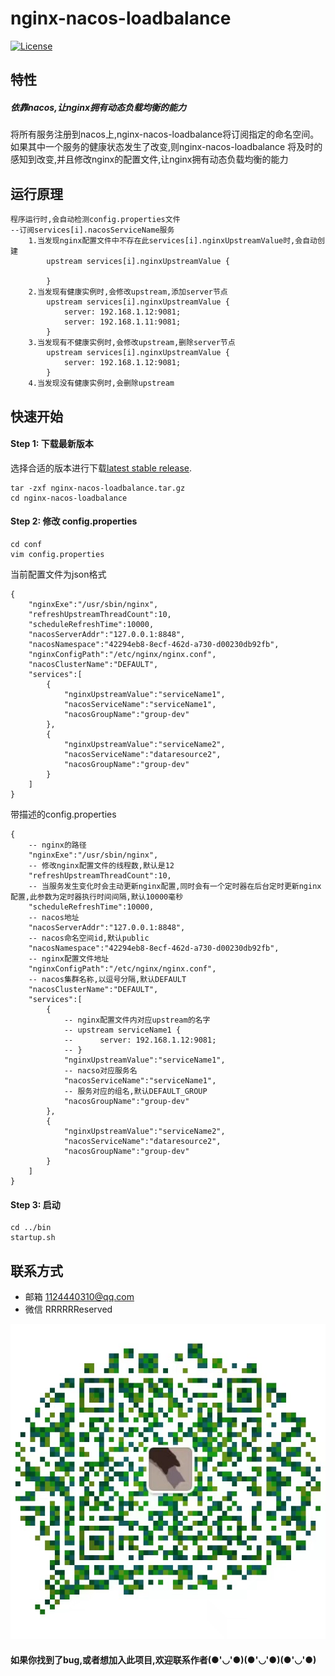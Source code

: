 # nginx-nacos-loadbalance

 [![License](https://img.shields.io/badge/license-Apache%202-4EB1BA.svg)](https://www.apache.org/licenses/LICENSE-2.0.html)
 
## 特性
##### 依靠nacos,让nginx拥有动态负载均衡的能力
将所有服务注册到nacos上,nginx-nacos-loadbalance将订阅指定的命名空间。如果其中一个服务的健康状态发生了改变,则nginx-nacos-loadbalance
将及时的感知到改变,并且修改nginx的配置文件,让nginx拥有动态负载均衡的能力

## 运行原理
````
程序运行时,会自动检测config.properties文件
--订阅services[i].nacosServiceName服务
    1.当发现nginx配置文件中不存在此services[i].nginxUpstreamValue时,会自动创建
        upstream services[i].nginxUpstreamValue {
            
        }
    2.当发现有健康实例时,会修改upstream,添加server节点
        upstream services[i].nginxUpstreamValue {
            server: 192.168.1.12:9081;
            server: 192.168.1.11:9081;
        }
    3.当发现有不健康实例时,会修改upstream,删除server节点
        upstream services[i].nginxUpstreamValue {
            server: 192.168.1.12:9081;
        }
    4.当发现没有健康实例时,会删除upstream
````

## 快速开始
#### Step 1: 下载最新版本

选择合适的版本进行下载[latest stable release](https://github.com/chenxuning1124/nginx-nacos-loadbalance/releases).  
```
tar -zxf nginx-nacos-loadbalance.tar.gz 
cd nginx-nacos-loadbalance
``` 

#### Step 2: 修改 config.properties
````
cd conf
vim config.properties
````
当前配置文件为json格式
````
{
    "nginxExe":"/usr/sbin/nginx",
    "refreshUpstreamThreadCount":10,
    "scheduleRefreshTime":10000,
    "nacosServerAddr":"127.0.0.1:8848",
    "nacosNamespace":"42294eb8-8ecf-462d-a730-d00230db92fb",
    "nginxConfigPath":"/etc/nginx/nginx.conf",
    "nacosClusterName":"DEFAULT",
    "services":[
        {
            "nginxUpstreamValue":"serviceName1",
            "nacosServiceName":"serviceName1",
            "nacosGroupName":"group-dev"
        },
        {
            "nginxUpstreamValue":"serviceName2",
            "nacosServiceName":"dataresource2",
            "nacosGroupName":"group-dev"
        }
    ]
}
````
带描述的config.properties
````
{
    -- nginx的路径
    "nginxExe":"/usr/sbin/nginx",
    -- 修改nginx配置文件的线程数,默认是12  
    "refreshUpstreamThreadCount":10,
    -- 当服务发生变化时会主动更新nginx配置,同时会有一个定时器在后台定时更新nginx配置,此参数为定时器执行时间间隔,默认10000毫秒
    "scheduleRefreshTime":10000,
    -- nacos地址
    "nacosServerAddr":"127.0.0.1:8848",
    -- nacos命名空间id,默认public
    "nacosNamespace":"42294eb8-8ecf-462d-a730-d00230db92fb",
    -- nginx配置文件地址
    "nginxConfigPath":"/etc/nginx/nginx.conf",
    -- nacos集群名称,以逗号分隔,默认DEFAULT
    "nacosClusterName":"DEFAULT",
    "services":[
        {
            -- nginx配置文件内对应upstream的名字
            -- upstream serviceName1 {
            --      server: 192.168.1.12:9081;
            -- }
            "nginxUpstreamValue":"serviceName1",
            -- nacso对应服务名
            "nacosServiceName":"serviceName1",
            -- 服务对应的组名,默认DEFAULT_GROUP
            "nacosGroupName":"group-dev"
        },
        {
            "nginxUpstreamValue":"serviceName2",
            "nacosServiceName":"dataresource2",
            "nacosGroupName":"group-dev"
        }
    ]
}
````
#### Step 3: 启动
````
cd ../bin
startup.sh
````

## 联系方式
* 邮箱    1124440310@qq.com
* 微信    RRRRRReserved

![wechat.jpg](https://github.com/chenxuning1124/nginx-nacos-loadbalance/blob/develop/src/main/resources/wechat.jpg)

#### 如果你找到了bug,或者想加入此项目,欢迎联系作者(●'◡'●)(●'◡'●)(●'◡'●)






